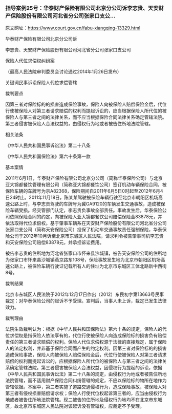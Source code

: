 ### 指导案例25号：华泰财产保险有限公司北京分公司诉李志贵、天安财产保险股份有限公司河北省分公司张家口支公...
原文网址：https://www.court.gov.cn/fabu-xiangqing-13329.html

华泰财产保险有限公司北京分公司诉

李志贵、天安财产保险股份有限公司河北省分公司张家口支公司

保险人代位求偿权纠纷案

（最高人民法院审判委员会讨论通过2014年1月26日发布）

关键词民事诉讼保险人代位求偿管辖

裁判要点

因第三者对保险标的的损害造成保险事故，保险人向被保险人赔偿保险金后，代位行使被保险人对第三者请求赔偿的权利而提起诉讼的，应当根据保险人所代位的被保险人与第三者之间的法律关系，而不应当根据保险合同法律关系确定管辖法院。第三者侵害被保险人合法权益的，由侵权行为地或者被告住所地法院管辖。

相关法条

《中华人民共和国民事诉讼法》第二十八条

《中华人民共和国保险法》第六十条第一款

基本案情

2011年6月1日，华泰财产保险有限公司北京分公司（简称华泰保险公司）与北京亚大锦都餐饮管理有限公司（简称亚大锦都餐饮公司）签订机动车辆保险合同，被保险车辆的车牌号为京A82368，保险期间自2011年6月5日0时起至2012年6月4日24时止。2011年11月18日，陈某某驾驶被保险车辆行驶至北京市朝阳区机场高速公路上时，与李志贵驾驶的车牌号为冀GA9120的车辆发生交通事故，造成被保险车辆受损。经交管部门认定，李志贵负事故全部责任。事故发生后，华泰保险公司依照保险合同的约定，向被保险人亚大锦都餐饮公司赔偿保险金83878元，并依法取得代位求偿权。基于肇事车辆系在天安财产保险股份有限公司河北省分公司张家口支公司（简称天安保险公司）投保了机动车交通事故责任强制保险，华泰保险公司于2012年10月诉至北京市东城区人民法院，请求判令被告肇事司机李志贵和天安保险公司赔偿83878元，并承担诉讼费用。

被告李志贵的住所地为河北省张家口市怀来县沙城镇，被告天安保险公司的住所地为张家口市怀来县沙城镇燕京路东108号，保险事故发生地为北京市朝阳区机场高速公路上，被保险车辆行驶证记载所有人的住址为北京市东城区工体北路新中西街8号。

裁判结果

北京市东城区人民法院于2012年12月17日作出（2012）东民初字第13663号民事裁定：对华泰保险公司的起诉不予受理。宣判后，当事人未上诉，裁定已发生法律效力。

裁判理由

法院生效裁判认为：根据《中华人民共和国保险法》第六十条的规定，保险人的代位求偿权是指保险人依法享有的，代位行使被保险人向造成保险标的损害负有赔偿责任的第三者请求赔偿的权利。保险人代位求偿权源于法律的直接规定，属于保险人的法定权利，并非基于保险合同而产生的约定权利。因第三者对保险标的的损害造成保险事故，保险人向被保险人赔偿保险金后，代位行使被保险人对第三者请求赔偿的权利而提起诉讼的，应根据保险人所代位的被保险人与第三者之间的法律关系确定管辖法院。第三者侵害被保险人合法权益，因侵权行为提起的诉讼，依据《中华人民共和国民事诉讼法》第二十八条的规定，由侵权行为地或者被告住所地法院管辖，而不适用财产保险合同纠纷管辖的规定，不应以保险标的物所在地作为管辖依据。本案中，第三者实施了道路交通侵权行为，造成保险事故，被保险人对第三者有侵权损害赔偿请求权；保险人行使代位权起诉第三者的，应当由侵权行为地或者被告住所地法院管辖。现二被告的住所地及侵权行为地均不在北京市东城区，故北京市东城区人民法院对该起诉没有管辖权，应裁定不予受理。
